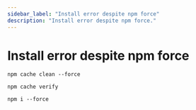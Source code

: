 ```yaml
---
sidebar_label: "Install error despite npm force"
description: "Install error despite npm force."
---
```


# Install error despite npm force

```
npm cache clean --force
```

```
npm cache verify
```

```
npm i --force
```
